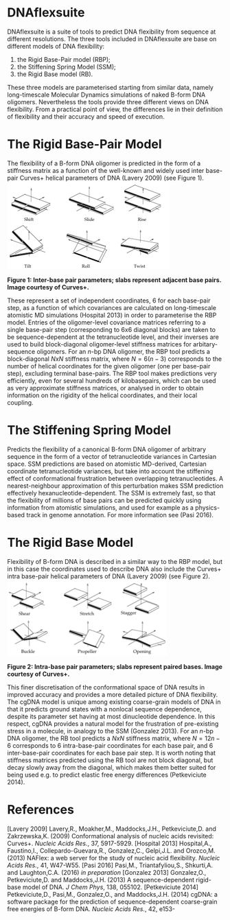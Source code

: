 # DNAflexsuite

DNAflexsuite is a suite of tools to predict DNA flexibility from sequence at different resolutions.
The three tools included in DNAflexsuite are base on different models of DNA flexibility:

1. the Rigid Base-Pair model (RBP);
2. the Stiffening Spring Model (SSM);
3. the Rigid Base model (RB).

These three models are parameterised starting from similar data, namely long-timescale Molecular Dynamics simulations of naked B-form DNA oligomers.
Nevertheless the tools provide three different views on DNA flexibility.  From a practical point of view, the differences lie in their definition of flexibility and their accuracy and speed of execution.

# The Rigid Base-Pair Model
The flexibility of a B-form DNA oligomer is predicted in the form of a stiffness matrix as a function of the well-known and widely used inter base-pair Curves+ helical parameters of DNA (Lavery 2009) (see Figure 1).
![Figure 1: Inter-base pair parameters; slabs represent adjacent base pairs.](images/helicalParamsBPS.png "Figure 1: Inter-base pair parameters; slabs represent adjacent base pairs. Image courtesy of Curves+.")

**Figure 1: Inter-base pair parameters; slabs represent adjacent base pairs. Image courtesy of Curves+.**

These represent a set of independent coordinates, 6 for each base-pair step, as a function of which covariances are calculated on long-timescale atomistic MD simulations (Hospital 2013) in order to parameterise the RBP model. Entries of the oligomer-level covariance matrices referring to a single base-pair step (corresponding to 6x6 diagonal blocks) are taken to be  sequence-dependent at the tetranucleotide level, and their inverses are used to build block-diagonal oligomer-level stiffness matrices for arbitary-sequence oligomers. For an $n$-bp DNA oligomer, the RBP tool predicts a block-diagonal $NxN$ stiffness matrix, where $N=6(n-3)$ corresponds to the number of helical coordinates for the given oligomer (one per base-pair step), excluding terminal base-pairs. The RBP tool makes predictions very efficiently, even for several hundreds of kilobasepairs, which can be used as very approximate stiffness matrices, or analysed in order to obtain information on the rigidity of the helical coordinates, and their local coupling.

# The Stiffening Spring Model
Predicts the flexibility of a canonical B-form DNA oligomer of arbitrary sequence in the form of a vector of tetranucleotide variances in Cartesian space. SSM predictions are based on atomistic MD-derived, Cartesian coordinate tetranucleotide variances, but take into account the stiffening effect of conformational frustration between overlapping tetranucleotides. A nearest-neighbour approximation of this perturbation makes SSM prediction effectively hexanucleotide-dependent. The SSM is extremely fast, so that the flexibility of millions of base pairs can be predicted quickly using information from atomistic simulations, and used for example as a physics-based track in genome annotation. For more information see (Pasi 2016). 

# The Rigid Base Model
Flexibility of B-form DNA is described in a similar way to the RBP model, but in this case the coordinates used to describe DNA also include the Curves+ intra base-pair helical parameters of DNA (Lavery 2009) (see Figure 2).
![Intra-base pair parameters; slabs represent paired bases.](images/helicalParamsBP.png "Intra-base pair parameters; slabs represent paired bases. Image courtesy of Curves+.")

**Figure 2: Intra-base pair parameters; slabs represent paired bases. Image courtesy of Curves+.**

This finer discretisation of the conformational space of DNA results in improved accuracy and provides a more detailed picture of DNA flexibility. The cgDNA model is unique among existing coarse-grain models of DNA in that it predicts ground states with a nonlocal sequence dependence, despite its parameter set having at most dinucleotide dependence. In this respect, cgDNA provides a natural model for the frustration of pre-existing stress in a molecule, in analogy to the SSM (Gonzalez 2013). For an $n$-bp DNA oligomer, the RB tool predicts a $NxN$ stiffness matrix, where $N=12n-6$ corresponds to 6 intra-base-pair coordinates for each base pair, and 6 inter-base-pair coordinates for each base pair step. It is worth noting that stiffness matrices predicted using the RB tool are not block diagonal, but decay slowly away from the diagonal, which makes them better suited for being used e.g. to predict elastic free energy differences (Petkeviciute 2014). 

# References
[Lavery 2009] Lavery,R., Moakher,M., Maddocks,J.H., Petkeviciute,D.  and Zakrzewska,K. (2009) Conformational analysis of nucleic acids revisited: Curves+. *Nucleic Acids Res.*, 37, 5917-5929.
[Hospital 2013] Hospital,A., Faustino,I., Collepardo-Guevara,R., Gonzalez,C., Gelpi,J.L. and Orozco,M. (2013) NAFlex: a web server for the study of nucleic acid flexibility. *Nucleic Acids Res.*, 41, W47-W55.
[Pasi 2016] Pasi,M., Triantafyliou,S., Shkurti,A. and Laughton,C.A. (2016) *in preparation*
[Gonzalez 2013] Gonzalez,O., Petkeviciute,D.  and Maddocks,J.H.  (2013) A sequence-dependent rigid-base model of DNA. *J Chem Phys*, 138, 055102.
[Petkeviciute 2014] Petkeviciute,D., Pasi,M., Gonzalez,O., and Maddocks,J.H. (2014) cgDNA: a software package for the prediction of sequence-dependent coarse-grain free energies of B-form DNA. *Nucleic Acids Res.*, 42, e153-

